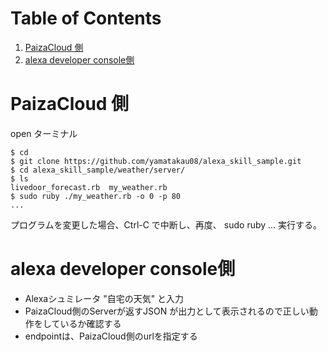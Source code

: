 
# Table of Contents

1.  [PaizaCloud 側](#org0e62f79)
2.  [alexa developer console側](#orgf1f6120)


<a id="org0e62f79"></a>

# PaizaCloud 側

open ターミナル

    $ cd
    $ git clone https://github.com/yamatakau08/alexa_skill_sample.git
    $ cd alexa_skill_sample/weather/server/
    $ ls
    livedoor_forecast.rb  my_weather.rb
    $ sudo ruby ./my_weather.rb -o 0 -p 80
    ...

プログラムを変更した場合、Ctrl-C で中断し、再度、
sudo ruby &#x2026;
実行する。


<a id="orgf1f6120"></a>

# alexa developer console側

-   Alexaシュミレータ "自宅の天気" と入力
-   PaizaCloud側のServerが返すJSON が出力として表示されるので正しい動作をしているか確認する
-   endpointは、PaizaCloud側のurlを指定する


